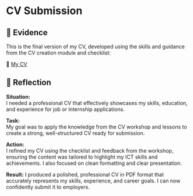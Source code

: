 # CV Submission  

## 📄 Evidence  
This is the final version of my CV, developed using the skills and guidance from the CV creation module and checklist:  

📄 [My CV](https://github.com/AJ219423202/DigitalPortfolio1/blob/ee4997e8c6b879cba4e3d6ec1f7e6975e483e9e8/File/Anwill_CV_NSC_ID.pdf)

## 💬 Reflection  

**Situation:**  
I needed a professional CV that effectively showcases my skills, education, and experience for job or internship applications.  

**Task:**  
My goal was to apply the knowledge from the CV workshop and lessons to create a strong, well-structured CV ready for submission.  

**Action:**  
I refined my CV using the checklist and feedback from the workshop, ensuring the content was tailored to highlight my ICT skills and achievements. I also focused on clean formatting and clear presentation.  

**Result:** 
I produced a polished, professional CV in PDF format that accurately represents my skills, experience, and career goals. I can now confidently submit it to employers.  
